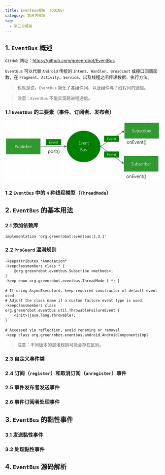 ```yaml
---
title: EventBus框架 （DOING）
category: 第三方框架
tag:
  - 第三方框架
---
```


## 1. `EventBus` 概述

`GitHub` 网址：https://github.com/greenrobot/EventBus

`EventBus` 可以代替 `Android` 传统的 `Intent`、`Handler`、`Broadcast` 或接口回调函数，在 `Fragment`、`Activity`、`Service`、以及线程之间传递数据、执行方法。

> 也就是说，`EventBus` 简化了各组件间、以及组件与子线程间的通信。

> 注意：`EventBus` 不能实现跨进程通信。

### 1.1 `EventBus` 的三要素（事件、订阅者、发布者）

![](./images/frame-eventbus/01.png)

### 1.2  `EventBus` 中的 `4` 种线程模型（`ThreadMode`）

## 2. `EventBus` 的基本用法

### 2.1 添加依赖库

```
implementation 'org.greenrobot:eventbus:3.3.1'
```

### 2.2 `ProGuard` 混淆规则

```
-keepattributes *Annotation*
-keepclassmembers class * {
    @org.greenrobot.eventbus.Subscribe <methods>;
}
-keep enum org.greenrobot.eventbus.ThreadMode { *; }

# If using AsyncExecutord, keep required constructor of default event used.
# Adjust the class name if a custom failure event type is used.
-keepclassmembers class org.greenrobot.eventbus.util.ThrowableFailureEvent {
    <init>(java.lang.Throwable);
}

# Accessed via reflection, avoid renaming or removal
-keep class org.greenrobot.eventbus.android.AndroidComponentsImpl
```

> 注意：不同版本的混淆规则可能会存在区别。

### 2.3 自定义事件类

### 2.4 订阅（`register`）和取消订阅（`unregister`）事件

### 2.5 事件发布者发送事件

### 2.6 事件订阅者处理事件

## 3. `EventBus` 的黏性事件

### 3.1 发送黏性事件

### 3.2 处理黏性事件

## 4. `EventBus` 源码解析